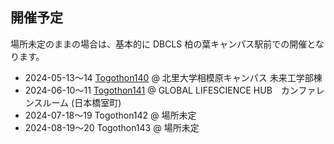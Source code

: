 ## 開催予定

場所未定のままの場合は、基本的に DBCLS 柏の葉キャンパス駅前での開催となります。

* 2024-05-13〜14 [Togothon140](https://github.com/dbcls/Togothon/wiki/Togothon140) @ 北里大学相模原キャンパス 未来工学部棟
* 2024-06-10〜11 [Togothon141](https://github.com/dbcls/Togothon/wiki/Togothon141) @ GLOBAL LIFESCIENCE HUB　カンファレンスルーム (日本橋室町)
* 2024-07-18〜19 Togothon142 @ 場所未定
* 2024-08-19〜20 Togothon143 @ 場所未定

